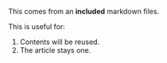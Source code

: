 This comes from an **included** markdown files.

This is useful for:
1. Contents will be reused.
2. The article stays one.
